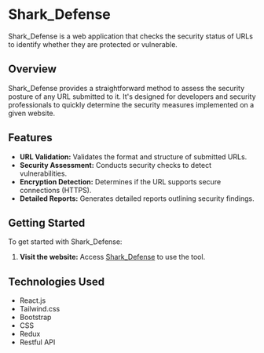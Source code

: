 # Shark_Defense

Shark_Defense is a web application that checks the security status of URLs to identify whether they are protected or vulnerable.

## Overview

Shark_Defense provides a straightforward method to assess the security posture of any URL submitted to it. It's designed for developers and security professionals to quickly determine the security measures implemented on a given website.

## Features

- **URL Validation:** Validates the format and structure of submitted URLs.
- **Security Assessment:** Conducts security checks to detect vulnerabilities.
- **Encryption Detection:** Determines if the URL supports secure connections (HTTPS).
- **Detailed Reports:** Generates detailed reports outlining security findings.

## Getting Started

To get started with Shark_Defense:

1. **Visit the website:** Access [Shark_Defense]([https://shark-defense.netlify.app/]) to use the tool.

## Technologies Used

- React.js
- Tailwind.css
- Bootstrap
- CSS
- Redux
- Restful API


